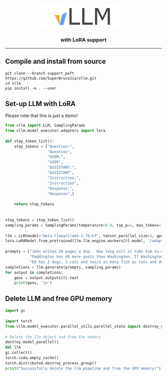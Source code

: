<p align="center">
  <picture>
    <source media="(prefers-color-scheme: dark)" srcset="https://raw.githubusercontent.com/vllm-project/vllm/main/docs/source/assets/logos/vllm-logo-text-dark.png">
    <img alt="vLLM" src="https://raw.githubusercontent.com/vllm-project/vllm/main/docs/source/assets/logos/vllm-logo-text-light.png" width=55%>
  </picture>
</p>

<h3 align="center">
with LoRA support
</h3>

---

## Compile and install from source

```shell
git clone --branch support_peft https://github.com/SuperBruceJia/vllm.git
cd vllm
pip install -e . --user
```

## Set-up LLM with LoRA 
Please note that this is just a demo!
```python
from vllm import LLM, SamplingParams
from vllm.model_executor.adapters import lora

def stop_token_list():
    stop_tokens = ["Question:",
                   "Question",
                   "USER:",
                   "USER",
                   "ASSISTANT:",
                   "ASSISTANT",
                   "Instruction:",
                   "Instruction",
                   "Response:",
                   "Response",]

    return stop_tokens


stop_tokens = stop_token_list()
sampling_params = SamplingParams(temperature=0.0, top_p=1, max_tokens=128, stop=stop_tokens)

llm = LLM(model="meta-llama/Llama-2-7b-hf", tensor_parallel_size=1, gpu_memory_utilization=0.90)
lora.LoRAModel.from_pretrained(llm.llm_engine.workers[0].model, '/adapter')  # The adapter saved path

prompts = ["John writes 20 pages a day.  How long will it take him to write 3 books that are 400 pages each?",
           "Paddington has 40 more goats than Washington. If Washington has 140 goats, how many goats do they have in total?",
           "Ed has 2 dogs, 3 cats and twice as many fish as cats and dogs combined. How many pets does Ed have in total?"]
completions = llm.generate(prompts, sampling_params)
for output in completions:
    gens = output.outputs[0].text
    print(gens, '\n')
```

## Delete LLM and free GPU memory
```python
import gc

import torch
from vllm.model_executor.parallel_utils.parallel_state import destroy_model_parallel

# Delete the llm object and free the memory
destroy_model_parallel()
del llm
gc.collect()
torch.cuda.empty_cache()
torch.distributed.destroy_process_group()
print("Successfully delete the llm pipeline and free the GPU memory!")
```
